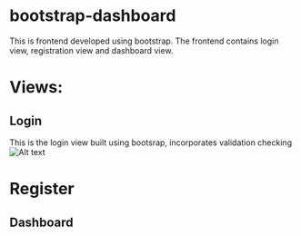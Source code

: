 # bootstrap-dashboard
This is frontend developed using bootstrap. The frontend contains login view, registration view and dashboard view.

# Views:
## Login
This is the login view built using bootsrap, incorporates validation checking
![Alt text](/screenshots/login_view.jpg?raw=true "Login")
# Register

## Dashboard

